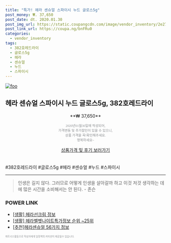 ```yaml
--- 
title: "특가! 헤라 센슈얼 스파이시 누드 글로스5g" 
post_money: ₩. 37,650 
post_date: dt. 2020.01.30 
post_img_url: https://static.coupangcdn.com/image/vendor_inventory/2e27/c9598a7376e79f9e310424d6d71858a57b32e67880fa247413821c306c0e.jpg 
post_link_url: https://coupa.ng/bnFRu0 
categories: 
  - vendor_inventory 
tags: 
  - 382호레드라이 
  - 글로스5g 
  - 헤라 
  - 센슈얼 
  - 누드 
  - 스파이시 
--- 
```

[![foo](https://static.coupangcdn.com/image/vendor_inventory/2e27/c9598a7376e79f9e310424d6d71858a57b32e67880fa247413821c306c0e.jpg)](https://coupa.ng/bnFRu0) 

## 헤라 센슈얼 스파이시 누드 글로스5g, 382호레드라이 
<p style="text-align: center;">**₩ 37,650**</p> 
<p style="text-align: center;"><span style="color: #898c8f; font-family: Georgia,Times,serif; font-size: 0.75em;">2020년01월30일에 작성되어, <br>가격변동 및 추가할인이 있을 수 있으니,<br> 상품 가격을 꼭!확인해주세요.<br>행복하세요~</span> 
</p>	 
<div markdown="0" style="text-align: center;"><a href="https://coupa.ng/bnFRu0" class="btn btn--success">상품가격 및 후기 보러가기</a></div> 
<br><br> 
  #382호레드라이 #글로스5g #헤라 #센슈얼 #누드 #스파이시 
<hr> 

> 인생은 길지 않다. 그러므로 어떻게 인생을 살아갈까 하고 이것 저것 생각하는 데에 많은 시간을 소비해서는 안 된다. - 존슨 


### POWER LINK

* <a href="https://blog.naver.com/sakai111/221760928906" target="_blank"> [생활] 헤라선크림 정보 </a>
* <a href="https://blog.naver.com/sakai111/221774924547" target="_blank"> [생활] 헤라벨벳나이트특가정보 순위 ~25위</a>
* <a href="https://blog.naver.com/fasyy4321/221789619043" target="_blank">[추천]헤라센슈얼 56가지 정보</a>

<span style="color: #898c8f; font-family: Georgia,Times,serif; font-size: 0.55em;">파트너스활동으로 작성자에게 일정액의 커미션이 제공될수 있습니다.</span> 
